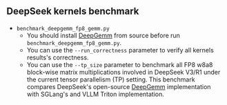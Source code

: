 ## DeepSeek kernels benchmark

- `benchmark_deepgemm_fp8_gemm.py`
    - You should install [DeepGemm](https://github.com/deepseek-ai/DeepGEMM) from source before run `benchmark_deepgemm_fp8_gemm.py`.
    - You can use the `--run_correctness` parameter to verify all kernels results's correctness.
    - You can use the `--tp_size` parameter to benchmark all FP8 w8a8 block-wise matrix multiplications involved in DeepSeek V3/R1 under the current tensor parallelism (TP) setting. This benchmark compares DeepSeek's open-source [DeepGemm](https://github.com/deepseek-ai/DeepGEMM) implementation with SGLang's and VLLM Triton implementation.
